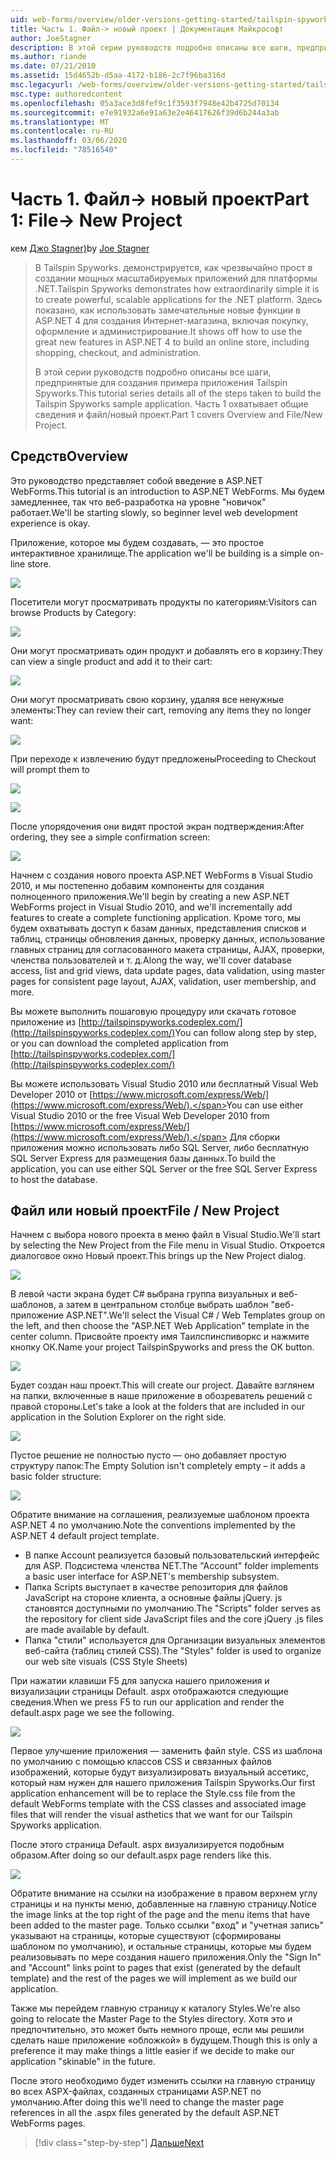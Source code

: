 ```yaml
---
uid: web-forms/overview/older-versions-getting-started/tailspin-spyworks/tailspin-spyworks-part-1
title: Часть 1. Файл-> новый проект | Документация Майкрософт
author: JoeStagner
description: В этой серии руководств подробно описаны все шаги, предпринятые для создания примера приложения Tailspin Spyworks. Часть 1 охватывает общие сведения и файл/новый проект.
ms.author: riande
ms.date: 07/21/2010
ms.assetid: 15d4652b-d5aa-4172-b186-2c7f96ba316d
msc.legacyurl: /web-forms/overview/older-versions-getting-started/tailspin-spyworks/tailspin-spyworks-part-1
msc.type: authoredcontent
ms.openlocfilehash: 05a3ace3d8fef9c1f3593f7948e42b4725d70134
ms.sourcegitcommit: e7e91932a6e91a63e2e46417626f39d6b244a3ab
ms.translationtype: MT
ms.contentlocale: ru-RU
ms.lasthandoff: 03/06/2020
ms.locfileid: "78516540"
---
```

# <a name="part-1-file--new-project"></a><span data-ttu-id="c1c10-104">Часть 1. Файл-> новый проект</span><span class="sxs-lookup"><span data-stu-id="c1c10-104">Part 1: File-> New Project</span></span>

<span data-ttu-id="c1c10-105">кем [Джо Stagner)](https://github.com/JoeStagner)</span><span class="sxs-lookup"><span data-stu-id="c1c10-105">by [Joe Stagner](https://github.com/JoeStagner)</span></span>

> <span data-ttu-id="c1c10-106">В Tailspin Spyworks. демонстрируется, как чрезвычайно прост в создании мощных масштабируемых приложений для платформы .NET.</span><span class="sxs-lookup"><span data-stu-id="c1c10-106">Tailspin Spyworks demonstrates how extraordinarily simple it is to create powerful, scalable applications for the .NET platform.</span></span> <span data-ttu-id="c1c10-107">Здесь показано, как использовать замечательные новые функции в ASP.NET 4 для создания Интернет-магазина, включая покупку, оформление и администрирование.</span><span class="sxs-lookup"><span data-stu-id="c1c10-107">It shows off how to use the great new features in ASP.NET 4 to build an online store, including shopping, checkout, and administration.</span></span>
> 
> <span data-ttu-id="c1c10-108">В этой серии руководств подробно описаны все шаги, предпринятые для создания примера приложения Tailspin Spyworks.</span><span class="sxs-lookup"><span data-stu-id="c1c10-108">This tutorial series details all of the steps taken to build the Tailspin Spyworks sample application.</span></span> <span data-ttu-id="c1c10-109">Часть 1 охватывает общие сведения и файл/новый проект.</span><span class="sxs-lookup"><span data-stu-id="c1c10-109">Part 1 covers Overview and File/New Project.</span></span>

## <a id="_Toc260221666"></a><span data-ttu-id="c1c10-110">Средств</span><span class="sxs-lookup"><span data-stu-id="c1c10-110">Overview</span></span>

<span data-ttu-id="c1c10-111">Это руководство представляет собой введение в ASP.NET WebForms.</span><span class="sxs-lookup"><span data-stu-id="c1c10-111">This tutorial is an introduction to ASP.NET WebForms.</span></span> <span data-ttu-id="c1c10-112">Мы будем замедленнее, так что веб-разработка на уровне "новичок" работает.</span><span class="sxs-lookup"><span data-stu-id="c1c10-112">We'll be starting slowly, so beginner level web development experience is okay.</span></span>

<span data-ttu-id="c1c10-113">Приложение, которое мы будем создавать, — это простое интерактивное хранилище.</span><span class="sxs-lookup"><span data-stu-id="c1c10-113">The application we'll be building is a simple on-line store.</span></span>

![](tailspin-spyworks-part-1/_static/image1.jpg)

<span data-ttu-id="c1c10-114">Посетители могут просматривать продукты по категориям:</span><span class="sxs-lookup"><span data-stu-id="c1c10-114">Visitors can browse Products by Category:</span></span>

![](tailspin-spyworks-part-1/_static/image2.jpg)

<span data-ttu-id="c1c10-115">Они могут просматривать один продукт и добавлять его в корзину:</span><span class="sxs-lookup"><span data-stu-id="c1c10-115">They can view a single product and add it to their cart:</span></span>

![](tailspin-spyworks-part-1/_static/image3.jpg)

<span data-ttu-id="c1c10-116">Они могут просматривать свою корзину, удаляя все ненужные элементы:</span><span class="sxs-lookup"><span data-stu-id="c1c10-116">They can review their cart, removing any items they no longer want:</span></span>

![](tailspin-spyworks-part-1/_static/image4.jpg)

<span data-ttu-id="c1c10-117">При переходе к извлечению будут предложены</span><span class="sxs-lookup"><span data-stu-id="c1c10-117">Proceeding to Checkout will prompt them to</span></span>

![](tailspin-spyworks-part-1/_static/image5.jpg)

![](tailspin-spyworks-part-1/_static/image6.jpg)

<span data-ttu-id="c1c10-118">После упорядочения они видят простой экран подтверждения:</span><span class="sxs-lookup"><span data-stu-id="c1c10-118">After ordering, they see a simple confirmation screen:</span></span>

![](tailspin-spyworks-part-1/_static/image7.jpg)

<span data-ttu-id="c1c10-119">Начнем с создания нового проекта ASP.NET WebForms в Visual Studio 2010, и мы постепенно добавим компоненты для создания полноценного приложения.</span><span class="sxs-lookup"><span data-stu-id="c1c10-119">We'll begin by creating a new ASP.NET WebForms project in Visual Studio 2010, and we'll incrementally add features to create a complete functioning application.</span></span> <span data-ttu-id="c1c10-120">Кроме того, мы будем охватывать доступ к базам данных, представления списков и таблиц, страницы обновления данных, проверку данных, использование главных страниц для согласованного макета страницы, AJAX, проверки, членства пользователей и т. д.</span><span class="sxs-lookup"><span data-stu-id="c1c10-120">Along the way, we'll cover database access, list and grid views, data update pages, data validation, using master pages for consistent page layout, AJAX, validation, user membership, and more.</span></span>

<span data-ttu-id="c1c10-121">Вы можете выполнить пошаговую процедуру или скачать готовое приложение из [http://tailspinspyworks.codeplex.com/](http://tailspinspyworks.codeplex.com/)</span><span class="sxs-lookup"><span data-stu-id="c1c10-121">You can follow along step by step, or you can download the completed application from [http://tailspinspyworks.codeplex.com/](http://tailspinspyworks.codeplex.com/)</span></span>

<span data-ttu-id="c1c10-122">Вы можете использовать Visual Studio 2010 или бесплатный Visual Web Developer 2010 от [https://www.microsoft.com/express/Web/](https://www.microsoft.com/express/Web/).</span><span class="sxs-lookup"><span data-stu-id="c1c10-122">You can use either Visual Studio 2010 or the free Visual Web Developer 2010 from [https://www.microsoft.com/express/Web/](https://www.microsoft.com/express/Web/).</span></span> <span data-ttu-id="c1c10-123">Для сборки приложения можно использовать либо SQL Server, либо бесплатную SQL Server Express для размещения базы данных.</span><span class="sxs-lookup"><span data-stu-id="c1c10-123">To build the application, you can use either SQL Server or the free SQL Server Express to host the database.</span></span>

## <a id="_Toc260221667"></a><span data-ttu-id="c1c10-124">Файл или новый проект</span><span class="sxs-lookup"><span data-stu-id="c1c10-124">File / New Project</span></span>

<span data-ttu-id="c1c10-125">Начнем с выбора нового проекта в меню файл в Visual Studio.</span><span class="sxs-lookup"><span data-stu-id="c1c10-125">We'll start by selecting the New Project from the File menu in Visual Studio.</span></span> <span data-ttu-id="c1c10-126">Откроется диалоговое окно Новый проект.</span><span class="sxs-lookup"><span data-stu-id="c1c10-126">This brings up the New Project dialog.</span></span>

![](tailspin-spyworks-part-1/_static/image8.jpg)

<span data-ttu-id="c1c10-127">В левой части экрана будет C# выбрана группа визуальных и веб-шаблонов, а затем в центральном столбце выбрать шаблон "веб-приложение ASP.NET".</span><span class="sxs-lookup"><span data-stu-id="c1c10-127">We'll select the Visual C# / Web Templates group on the left, and then choose the "ASP.NET Web Application" template in the center column.</span></span> <span data-ttu-id="c1c10-128">Присвойте проекту имя Таилспинспиворкс и нажмите кнопку ОК.</span><span class="sxs-lookup"><span data-stu-id="c1c10-128">Name your project TailspinSpyworks and press the OK button.</span></span>

![](tailspin-spyworks-part-1/_static/image9.jpg)

<span data-ttu-id="c1c10-129">Будет создан наш проект.</span><span class="sxs-lookup"><span data-stu-id="c1c10-129">This will create our project.</span></span> <span data-ttu-id="c1c10-130">Давайте взглянем на папки, включенные в наше приложение в обозреватель решений с правой стороны.</span><span class="sxs-lookup"><span data-stu-id="c1c10-130">Let's take a look at the folders that are included in our application in the Solution Explorer on the right side.</span></span>

![](tailspin-spyworks-part-1/_static/image10.jpg)

<span data-ttu-id="c1c10-131">Пустое решение не полностью пусто — оно добавляет простую структуру папок:</span><span class="sxs-lookup"><span data-stu-id="c1c10-131">The Empty Solution isn't completely empty – it adds a basic folder structure:</span></span>

![](tailspin-spyworks-part-1/_static/image1.png)

<span data-ttu-id="c1c10-132">Обратите внимание на соглашения, реализуемые шаблоном проекта ASP.NET 4 по умолчанию.</span><span class="sxs-lookup"><span data-stu-id="c1c10-132">Note the conventions implemented by the ASP.NET 4 default project template.</span></span>

- <span data-ttu-id="c1c10-133">В папке Account реализуется базовый пользовательский интерфейс для ASP. Подсистема членства NET.</span><span class="sxs-lookup"><span data-stu-id="c1c10-133">The "Account" folder implements a basic user interface for ASP.NET's membership subsystem.</span></span>
- <span data-ttu-id="c1c10-134">Папка Scripts выступает в качестве репозитория для файлов JavaScript на стороне клиента, а основные файлы jQuery. js становятся доступными по умолчанию.</span><span class="sxs-lookup"><span data-stu-id="c1c10-134">The "Scripts" folder serves as the repository for client side JavaScript files and the core jQuery .js files are made available by default.</span></span>
- <span data-ttu-id="c1c10-135">Папка "стили" используется для Организации визуальных элементов веб-сайта (таблиц стилей CSS).</span><span class="sxs-lookup"><span data-stu-id="c1c10-135">The "Styles" folder is used to organize our web site visuals (CSS Style Sheets)</span></span>

<span data-ttu-id="c1c10-136">При нажатии клавиши F5 для запуска нашего приложения и визуализации страницы Default. aspx отображаются следующие сведения.</span><span class="sxs-lookup"><span data-stu-id="c1c10-136">When we press F5 to run our application and render the default.aspx page we see the following.</span></span>

![](tailspin-spyworks-part-1/_static/image11.jpg)

<span data-ttu-id="c1c10-137">Первое улучшение приложения — заменить файл style. CSS из шаблона по умолчанию с помощью классов CSS и связанных файлов изображений, которые будут визуализировать визуальный ассетикс, который нам нужен для нашего приложения Tailspin Spyworks.</span><span class="sxs-lookup"><span data-stu-id="c1c10-137">Our first application enhancement will be to replace the Style.css file from the default WebForms template with the CSS classes and associated image files that will render the visual asthetics that we want for our Tailspin Spyworks application.</span></span>

<span data-ttu-id="c1c10-138">После этого страница Default. aspx визуализируется подобным образом.</span><span class="sxs-lookup"><span data-stu-id="c1c10-138">After doing so our default.aspx page renders like this.</span></span>

![](tailspin-spyworks-part-1/_static/image12.jpg)

<span data-ttu-id="c1c10-139">Обратите внимание на ссылки на изображение в правом верхнем углу страницы и на пункты меню, добавленные на главную страницу.</span><span class="sxs-lookup"><span data-stu-id="c1c10-139">Notice the image links at the top right of the page and the menu items that have been added to the master page.</span></span> <span data-ttu-id="c1c10-140">Только ссылки "вход" и "учетная запись" указывают на страницы, которые существуют (сформированы шаблоном по умолчанию), и остальные страницы, которые мы будем реализовывать по мере создания нашего приложения.</span><span class="sxs-lookup"><span data-stu-id="c1c10-140">Only the "Sign In" and "Account" links point to pages that exist (generated by the default template) and the rest of the pages we will implement as we build our application.</span></span>

<span data-ttu-id="c1c10-141">Также мы перейдем главную страницу к каталогу Styles.</span><span class="sxs-lookup"><span data-stu-id="c1c10-141">We're also going to relocate the Master Page to the Styles directory.</span></span> <span data-ttu-id="c1c10-142">Хотя это и предпочтительно, это может быть немного проще, если мы решили сделать наше приложение «обложкой» в будущем.</span><span class="sxs-lookup"><span data-stu-id="c1c10-142">Though this is only a preference it may make things a little easier if we decide to make our application "skinable" in the future.</span></span>

<span data-ttu-id="c1c10-143">После этого необходимо будет изменить ссылки на главную страницу во всех ASPX-файлах, созданных страницами ASP.NET по умолчанию.</span><span class="sxs-lookup"><span data-stu-id="c1c10-143">After doing this we'll need to change the master page references in all the .aspx files generated by the default ASP.NET WebForms pages.</span></span>

> [!div class="step-by-step"]
> [<span data-ttu-id="c1c10-144">Дальше</span><span class="sxs-lookup"><span data-stu-id="c1c10-144">Next</span></span>](tailspin-spyworks-part-2.md)
